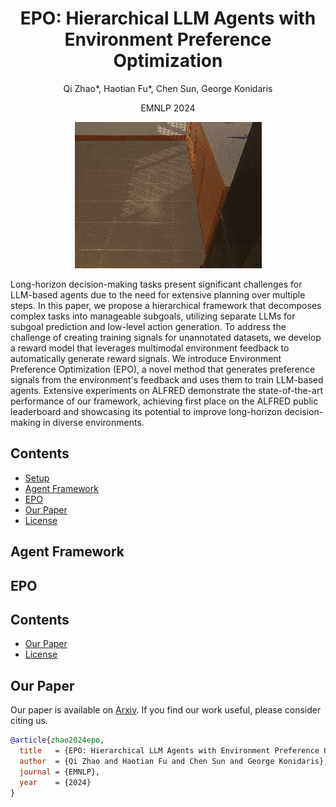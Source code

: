 <div align="center">

# EPO: Hierarchical LLM Agents with Environment Preference Optimization

Qi Zhao*, Haotian Fu*, Chen Sun, George Konidaris

EMNLP 2024

![](assets/main.gif)
</div>

Long-horizon decision-making tasks present significant challenges for LLM-based agents due to the need for extensive planning over multiple steps. In this paper, we propose a hierarchical framework that decomposes complex tasks into manageable subgoals, utilizing separate LLMs for subgoal prediction and low-level action generation. To address the challenge of creating training signals for unannotated datasets, we develop a reward model that leverages multimodal environment feedback to automatically generate reward signals. We introduce Environment Preference Optimization (EPO), a novel method that generates preference signals from the environment's feedback and uses them to train LLM-based agents. Extensive experiments on ALFRED demonstrate the state-of-the-art performance of our framework, achieving first place on the ALFRED public leaderboard and showcasing its potential to improve long-horizon decision-making in diverse environments.

## Contents
- [Setup](#Setup)
- [Agent Framework](#Agent-Framework)
- [EPO](#EPO)
- [Our Paper](#Our-Paper)
- [License](#License)

## Agent Framework 

## EPO

## Contents
- [Our Paper](#Our-Paper)
- [License](#License)

## Our Paper 

Our paper is available on [Arxiv](https://arxiv.org/abs/2408.16090). If you find our work  useful, please consider citing us. 
```bibtex
@article{zhao2024epo,
  title   = {EPO: Hierarchical LLM Agents with Environment Preference Optimization},
  author  = {Qi Zhao and Haotian Fu and Chen Sun and George Konidaris},
  journal = {EMNLP},
  year    = {2024}
}
```